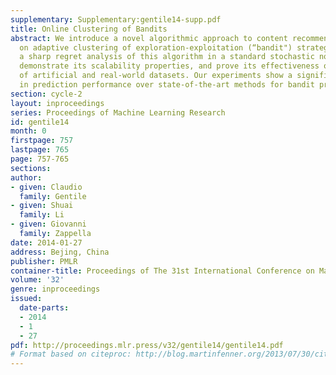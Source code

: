 ```yaml
---
supplementary: Supplementary:gentile14-supp.pdf
title: Online Clustering of Bandits
abstract: We introduce a novel algorithmic approach to content recommendation based
  on adaptive clustering of exploration-exploitation (“bandit") strategies. We provide
  a sharp regret analysis of this algorithm in a standard stochastic noise setting,
  demonstrate its scalability properties, and prove its effectiveness on a number
  of artificial and real-world datasets. Our experiments show a significant increase
  in prediction performance over state-of-the-art methods for bandit problems.
section: cycle-2
layout: inproceedings
series: Proceedings of Machine Learning Research
id: gentile14
month: 0
firstpage: 757
lastpage: 765
page: 757-765
sections: 
author:
- given: Claudio
  family: Gentile
- given: Shuai
  family: Li
- given: Giovanni
  family: Zappella
date: 2014-01-27
address: Bejing, China
publisher: PMLR
container-title: Proceedings of The 31st International Conference on Machine Learning
volume: '32'
genre: inproceedings
issued:
  date-parts:
  - 2014
  - 1
  - 27
pdf: http://proceedings.mlr.press/v32/gentile14/gentile14.pdf
# Format based on citeproc: http://blog.martinfenner.org/2013/07/30/citeproc-yaml-for-bibliographies/
---
```

